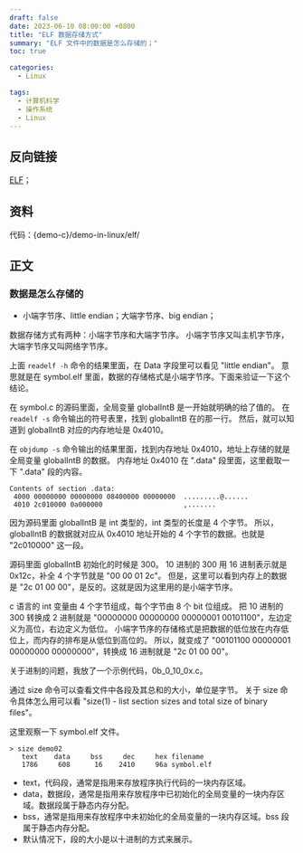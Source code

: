 ```yaml
---
draft: false
date: 2023-06-10 08:00:00 +0800
title: "ELF 数据存储方式"
summary: "ELF 文件中的数据是怎么存储的；"
toc: true

categories:
  - Linux

tags:
  - 计算机科学
  - 操作系统
  - Linux
---
```


## 反向链接

[ELF](/post/computer-science/operating-system/linux/ELF)；

## 资料

代码：{demo-c}/demo-in-linux/elf/

## 正文

### 数据是怎么存储的

- 小端字节序、little endian；大端字节序、big endian；

数据存储方式有两种：小端字节序和大端字节序。
小端字节序又叫主机字节序，大端字节序又叫网络字节序。

上面 `readelf -h` 命令的结果里面，在 Data 字段里可以看见 "little endian"。
意思就是在 symbol.elf 里面，数据的存储格式是小端字节序。下面来验证一下这个结论。

在 symbol.c 的源码里面，全局变量 globalIntB 是一开始就明确的给了值的。
在 `readelf -s` 命令输出的符号表里，找到 globalIntB 在的那一行。
然后，就可以知道到 globalIntB 对应的内存地址是 0x4010。

在 `objdump -s` 命令输出的结果里面，找到内存地址 0x4010，地址上存储的就是全局变量 globalIntB 的数据。
内存地址 0x4010 在 ".data" 段里面，这里截取一下 ".data" 段的内容。

```
Contents of section .data:
 4000 00000000 00000000 08400000 00000000  .........@......
 4010 2c010000 0a000000                    ,.......        
```

因为源码里面 globalIntB 是 int 类型的，int 类型的长度是 4 个字节。
所以，globalIntB 的数据就对应从 0x4010 地址开始的 4 个字节的数据。也就是 "2c010000" 这一段。

源码里面 globalIntB 初始化的时候是 300。
10 进制的 300 用 16 进制表示就是 0x12c，补全 4 个字节就是 "00 00 01 2c"。
但是，这里可以看到内存上的数据是 "2c 01 00 00"，是反的。这就是因为这里用的是小端字节序。

c 语言的 int 变量由 4 个字节组成，每个字节由 8 个 bit 位组成。
把 10 进制的 300 转换成 2 进制就是 "00000000 00000000 00000001 00101100"，左边定义为高位，右边定义为低位。
小端字节序的存储格式是把数据的低位放在内存低位上，而内存的排布是从低位到高位的。
所以，就变成了 "00101100 00000001 00000000 00000000"，转换成 16 进制就是 "2c 01 00 00"。

关于进制的问题，我放了一个示例代码，0b_0_10_0x.c。

通过 size 命令可以查看文件中各段及其总和的大小，单位是字节。
关于 size 命令具体怎么用可以看 "size(1) - list section sizes and total size of binary files"。

这里观察一下 symbol.elf 文件。

```
> size demo02
   text	   data	    bss	    dec	    hex	filename
   1786	    608	     16	   2410	    96a	symbol.elf
```

- text，代码段，通常是指用来存放程序执行代码的一块内存区域。
- data，数据段，通常是指用来存放程序中已初始化的全局变量的一块内存区域。数据段属于静态内存分配。
- bss，通常是指用来存放程序中未初始化的全局变量的一块内存区域。bss 段属于静态内存分配。
- 默认情况下，段的大小是以十进制的方式来展示。
